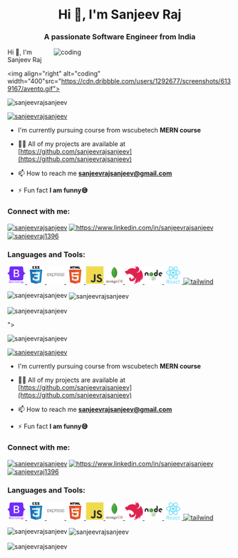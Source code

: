 <h1 align="center">Hi 👋, I'm Sanjeev Raj</h1>
<h3 align="center">A passionate Software Engineer from India</h3>
<img align="right" alt="coding" width="400"src="<h1 align="center">Hi 👋, I'm Sanjeev Raj</h1>

<img align="right" alt="coding" width="400"src="https://cdn.dribbble.com/users/1292677/screenshots/6139167/avento.gif">
<p align="left"> <img src="https://komarev.com/ghpvc/?username=sanjeevrajsanjeev&label=Profile%20views&color=0e75b6&style=flat" alt="sanjeevrajsanjeev" /> </p>

<p align="left"> <a href="https://twitter.com/sanjeevrajsanjeev" target="blank"><img src="https://img.shields.io/twitter/follow/sanjeevrajsanjeev?logo=twitter&style=for-the-badge" alt="sanjeevrajsanjeev" /></a> </p>

- I'm currently pursuing course from wscubetech **MERN course**

- 👨‍💻 All of my projects are available at [https://github.com/sanjeevrajsanjeev](https://github.com/sanjeevrajsanjeev)

- 📫 How to reach me **sanjeevrajsanjeev@gmail.com**

- ⚡ Fun fact **I am funny😅**

<h3 align="left">Connect with me:</h3>
<p align="left">
<a href="https://twitter.com/sanjeevrajsanjeev" target="blank"><img align="center" src="https://raw.githubusercontent.com/rahuldkjain/github-profile-readme-generator/master/src/images/icons/Social/twitter.svg" alt="sanjeevrajsanjeev" height="30" width="40" /></a>
<a href="https://linkedin.com/in/https://www.linkedin.com/in/sanjeevrajsanjeev" target="blank"><img align="center" src="https://raw.githubusercontent.com/rahuldkjain/github-profile-readme-generator/master/src/images/icons/Social/linked-in-alt.svg" alt="https://www.linkedin.com/in/sanjeevrajsanjeev" height="30" width="40" /></a>
<a href="https://instagram.com/sanjeevraj1396" target="blank"><img align="center" src="https://raw.githubusercontent.com/rahuldkjain/github-profile-readme-generator/master/src/images/icons/Social/instagram.svg" alt="sanjeevraj1396" height="30" width="40" /></a>
</p>

<h3 align="left">Languages and Tools:</h3>
<p align="left"> <a href="https://getbootstrap.com" target="_blank" rel="noreferrer"> <img src="https://raw.githubusercontent.com/devicons/devicon/master/icons/bootstrap/bootstrap-plain-wordmark.svg" alt="bootstrap" width="40" height="40"/> </a> <a href="https://www.w3schools.com/css/" target="_blank" rel="noreferrer"> <img src="https://raw.githubusercontent.com/devicons/devicon/master/icons/css3/css3-original-wordmark.svg" alt="css3" width="40" height="40"/> </a> <a href="https://expressjs.com" target="_blank" rel="noreferrer"> <img src="https://raw.githubusercontent.com/devicons/devicon/master/icons/express/express-original-wordmark.svg" alt="express" width="40" height="40"/> </a> <a href="https://www.w3.org/html/" target="_blank" rel="noreferrer"> <img src="https://raw.githubusercontent.com/devicons/devicon/master/icons/html5/html5-original-wordmark.svg" alt="html5" width="40" height="40"/> </a> <a href="https://developer.mozilla.org/en-US/docs/Web/JavaScript" target="_blank" rel="noreferrer"> <img src="https://raw.githubusercontent.com/devicons/devicon/master/icons/javascript/javascript-original.svg" alt="javascript" width="40" height="40"/> </a> <a href="https://www.mongodb.com/" target="_blank" rel="noreferrer"> <img src="https://raw.githubusercontent.com/devicons/devicon/master/icons/mongodb/mongodb-original-wordmark.svg" alt="mongodb" width="40" height="40"/> </a> <a href="https://nestjs.com/" target="_blank" rel="noreferrer"> <img src="https://raw.githubusercontent.com/devicons/devicon/master/icons/nestjs/nestjs-plain.svg" alt="nestjs" width="40" height="40"/> </a> <a href="https://nodejs.org" target="_blank" rel="noreferrer"> <img src="https://raw.githubusercontent.com/devicons/devicon/master/icons/nodejs/nodejs-original-wordmark.svg" alt="nodejs" width="40" height="40"/> </a> <a href="https://reactjs.org/" target="_blank" rel="noreferrer"> <img src="https://raw.githubusercontent.com/devicons/devicon/master/icons/react/react-original-wordmark.svg" alt="react" width="40" height="40"/> </a> <a href="https://tailwindcss.com/" target="_blank" rel="noreferrer"> <img src="https://www.vectorlogo.zone/logos/tailwindcss/tailwindcss-icon.svg" alt="tailwind" width="40" height="40"/> </a> </p>

<p><img align="left" src="https://github-readme-stats.vercel.app/api/top-langs?username=sanjeevrajsanjeev&show_icons=true&locale=en&layout=compact" alt="sanjeevrajsanjeev" /></p>

<p>&nbsp;<img align="center" src="https://github-readme-stats.vercel.app/api?username=sanjeevrajsanjeev&show_icons=true&locale=en" alt="sanjeevrajsanjeev" /></p>

<p><img align="center" src="https://github-readme-streak-stats.herokuapp.com/?user=sanjeevrajsanjeev&" alt="sanjeevrajsanjeev" /></p>
">
<p align="left"> <img src="https://komarev.com/ghpvc/?username=sanjeevrajsanjeev&label=Profile%20views&color=0e75b6&style=flat" alt="sanjeevrajsanjeev" /> </p>

<p align="left"> <a href="https://twitter.com/sanjeevrajsanjeev" target="blank"><img src="https://img.shields.io/twitter/follow/sanjeevrajsanjeev?logo=twitter&style=for-the-badge" alt="sanjeevrajsanjeev" /></a> </p>

- I'm currently pursuing course from wscubetech **MERN course**

- 👨‍💻 All of my projects are available at [https://github.com/sanjeevrajsanjeev](https://github.com/sanjeevrajsanjeev)

- 📫 How to reach me **sanjeevrajsanjeev@gmail.com**

- ⚡ Fun fact **I am funny😅**

<h3 align="left">Connect with me:</h3>
<p align="left">
<a href="https://twitter.com/sanjeevrajsanjeev" target="blank"><img align="center" src="https://raw.githubusercontent.com/rahuldkjain/github-profile-readme-generator/master/src/images/icons/Social/twitter.svg" alt="sanjeevrajsanjeev" height="30" width="40" /></a>
<a href="https://linkedin.com/in/https://www.linkedin.com/in/sanjeevrajsanjeev" target="blank"><img align="center" src="https://raw.githubusercontent.com/rahuldkjain/github-profile-readme-generator/master/src/images/icons/Social/linked-in-alt.svg" alt="https://www.linkedin.com/in/sanjeevrajsanjeev" height="30" width="40" /></a>
<a href="https://instagram.com/sanjeevraj1396" target="blank"><img align="center" src="https://raw.githubusercontent.com/rahuldkjain/github-profile-readme-generator/master/src/images/icons/Social/instagram.svg" alt="sanjeevraj1396" height="30" width="40" /></a>
</p>

<h3 align="left">Languages and Tools:</h3>
<p align="left"> <a href="https://getbootstrap.com" target="_blank" rel="noreferrer"> <img src="https://raw.githubusercontent.com/devicons/devicon/master/icons/bootstrap/bootstrap-plain-wordmark.svg" alt="bootstrap" width="40" height="40"/> </a> <a href="https://www.w3schools.com/css/" target="_blank" rel="noreferrer"> <img src="https://raw.githubusercontent.com/devicons/devicon/master/icons/css3/css3-original-wordmark.svg" alt="css3" width="40" height="40"/> </a> <a href="https://expressjs.com" target="_blank" rel="noreferrer"> <img src="https://raw.githubusercontent.com/devicons/devicon/master/icons/express/express-original-wordmark.svg" alt="express" width="40" height="40"/> </a> <a href="https://www.w3.org/html/" target="_blank" rel="noreferrer"> <img src="https://raw.githubusercontent.com/devicons/devicon/master/icons/html5/html5-original-wordmark.svg" alt="html5" width="40" height="40"/> </a> <a href="https://developer.mozilla.org/en-US/docs/Web/JavaScript" target="_blank" rel="noreferrer"> <img src="https://raw.githubusercontent.com/devicons/devicon/master/icons/javascript/javascript-original.svg" alt="javascript" width="40" height="40"/> </a> <a href="https://www.mongodb.com/" target="_blank" rel="noreferrer"> <img src="https://raw.githubusercontent.com/devicons/devicon/master/icons/mongodb/mongodb-original-wordmark.svg" alt="mongodb" width="40" height="40"/> </a> <a href="https://nestjs.com/" target="_blank" rel="noreferrer"> <img src="https://raw.githubusercontent.com/devicons/devicon/master/icons/nestjs/nestjs-plain.svg" alt="nestjs" width="40" height="40"/> </a> <a href="https://nodejs.org" target="_blank" rel="noreferrer"> <img src="https://raw.githubusercontent.com/devicons/devicon/master/icons/nodejs/nodejs-original-wordmark.svg" alt="nodejs" width="40" height="40"/> </a> <a href="https://reactjs.org/" target="_blank" rel="noreferrer"> <img src="https://raw.githubusercontent.com/devicons/devicon/master/icons/react/react-original-wordmark.svg" alt="react" width="40" height="40"/> </a> <a href="https://tailwindcss.com/" target="_blank" rel="noreferrer"> <img src="https://www.vectorlogo.zone/logos/tailwindcss/tailwindcss-icon.svg" alt="tailwind" width="40" height="40"/> </a> </p>

<p><img align="left" src="https://github-readme-stats.vercel.app/api/top-langs?username=sanjeevrajsanjeev&show_icons=true&locale=en&layout=compact" alt="sanjeevrajsanjeev" /></p>

<p>&nbsp;<img align="center" src="https://github-readme-stats.vercel.app/api?username=sanjeevrajsanjeev&show_icons=true&locale=en" alt="sanjeevrajsanjeev" /></p>

<p><img align="center" src="https://github-readme-streak-stats.herokuapp.com/?user=sanjeevrajsanjeev&" alt="sanjeevrajsanjeev" /></p>
